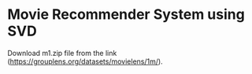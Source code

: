 # Movie Recommender System using SVD
Download m1.zip file from the link (https://grouplens.org/datasets/movielens/1m/).